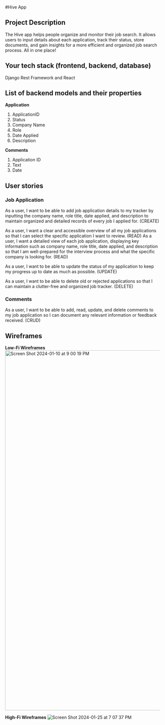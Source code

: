 #Hive App

## Project Description
The Hive app helps people organize and monitor their job search. It allows users to input details about each application, track their status, store documents, and gain insights for a more efficient and organized job search process. All in one place!


## Your tech stack (frontend, backend, database)
Django Rest Framework and React 


## List of backend models and their properties
**Application** 
1. ApplicationID 
2. Status
3. Company Name 
4. Role 
5. Date Applied 
6. Description 

**Comments**  
1. Application ID
2. Text
3. Date


## User stories

### Job Application 
As a user, I want to be able to add job application details to my tracker by inputting the company name, role title, date applied, and description to maintain organized and detailed records of every job I applied for. (CREATE) 

As a user, I want a clear and accessible overview of all my job applications so that I can select the specific application I want to review. (READ) 
As a user, I want a detailed view of each job application, displaying key information such as company name, role title, date applied, and description so that I am well-prepared for the interview process and what the specific company is looking for. (READ) 

As a user, I want to be able to update the status of my application to keep my progress up to date as much as possible. (UPDATE) 

As a user, I want to be able to delete old or rejected applications so that I can maintain a clutter-free and organized job tracker. (DELETE) 

### Comments
As a user, I want to be able to add, read, update, and delete comments to my job application so I can document any relevant information or feedback received. (CRUD)


## Wireframes
**Low-Fi Wireframes**  
<img width="1168" alt="Screen Shot 2024-01-10 at 9 00 19 PM" src="https://media.git.generalassemb.ly/user/50126/files/9675302b-8f04-4be1-96b1-7353eb8d1caa">

**High-Fi Wireframes**
![Screen Shot 2024-01-25 at 7 07 37 PM](https://github.com/amyshinnyshin/hive/assets/71723686/aeb34b78-c5c1-4f05-8210-33c21ccabfe9)


